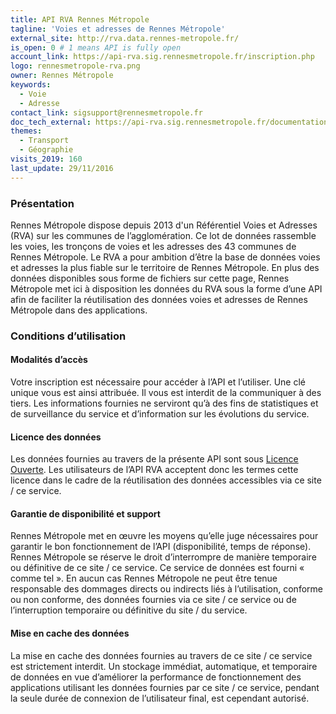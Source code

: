 ```yaml
---
title: API RVA Rennes Métropole
tagline: 'Voies et adresses de Rennes Métropole'
external_site: http://rva.data.rennes-metropole.fr/
is_open: 0 # 1 means API is fully open
account_link: https://api-rva.sig.rennesmetropole.fr/inscription.php
logo: rennesmetropole-rva.png
owner: Rennes Métropole
keywords:
  - Voie
  - Adresse
contact_link: sigsupport@rennesmetropole.fr
doc_tech_external: https://api-rva.sig.rennesmetropole.fr/documentation.php
themes:
  - Transport
  - Géographie
visits_2019: 160
last_update: 29/11/2016
---
```


### Présentation

Rennes Métropole dispose depuis 2013 d'un Référentiel Voies et Adresses (RVA) sur les communes de l’agglomération. Ce lot de données rassemble les voies, les tronçons de voies et les adresses des 43 communes de Rennes Métropole.
Le RVA a pour ambition d’être la base de données voies et adresses la plus fiable sur le territoire de Rennes Métropole.
En plus des données disponibles sous forme de fichiers sur cette page, Rennes Métropole met ici à disposition les données du RVA sous la forme d’une API afin de faciliter la réutilisation des données voies et adresses de Rennes Métropole dans des applications.

### Conditions d’utilisation

#### Modalités d’accès

Votre inscription est nécessaire pour accéder à l’API et l’utiliser. Une clé unique vous est ainsi attribuée. Il vous est interdit de la communiquer à des tiers.
Les informations fournies ne serviront qu’à des fins de statistiques et de surveillance du service et d’information sur les évolutions du service.

#### Licence des données

Les données fournies au travers de la présente API sont sous [Licence Ouverte](https://www.etalab.gouv.fr/licence-ouverte-open-licence).
Les utilisateurs de l’API RVA acceptent donc les termes cette licence dans le cadre de la réutilisation des données accessibles via ce site / ce service.

#### Garantie de disponibilité et support

Rennes Métropole met en œuvre les moyens qu’elle juge nécessaires pour garantir le bon fonctionnement de l’API (disponibilité, temps de réponse). Rennes Métropole se réserve le droit d’interrompre de manière temporaire ou définitive de ce site / ce service.
Ce service de données est fourni « comme tel ». En aucun cas Rennes Métropole ne peut être tenue responsable des dommages directs ou indirects liés à l’utilisation, conforme ou non conforme, des données fournies via ce site / ce service ou de l’interruption temporaire ou définitive du site / du service.

#### Mise en cache des données

La mise en cache des données fournies au travers de ce site / ce service est strictement interdit.
Un stockage immédiat, automatique, et temporaire de données en vue d’améliorer la performance de fonctionnement des applications utilisant les données fournies par ce site / ce service, pendant la seule durée de connexion de l’utilisateur final, est cependant autorisé.
